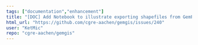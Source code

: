 ```yaml
---
tags: ["documentation","enhancement"]
title: "[DOC] Add Notebook to illustrate exporting shapefiles from GemPy geological maps and section lines"
html_url: "https://github.com/cgre-aachen/gemgis/issues/240"
user: "KetMic"
repo: "cgre-aachen/gemgis"
---
```


